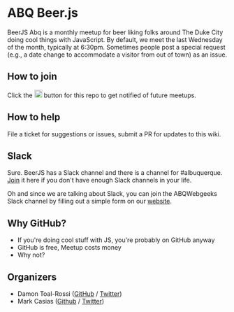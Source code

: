 # ABQ Beer.js

BeerJS Abq is a monthly meetup for beer liking folks around The Duke City doing cool things with JavaScript. By default, we meet the last Wednesday of the month, typically
at 6:30pm. Sometimes people post a special request (e.g., a date change to accommodate a visitor from out of town) as an issue.

## How to join

Click the <img src="http://beerjs.github.io/sf/assets/watch.png" height="18"/> button for this repo to get notified of future meetups.

## How to help

File a ticket for suggestions or issues, submit a PR for updates to this wiki.

## Slack

Sure. BeerJS has a Slack channel and there is a channel for #albuquerque. [Join](https://beerjs-slack-invite.herokuapp.com/) it here if you don't have enough Slack channels in your life.

Oh and since we are talking about Slack, you can join the ABQWebgeeks Slack channel by filling out a simple form on our [website](http://www.abqwebgeeks.org).

## Why GitHub?

* If you're doing cool stuff with JS, you're probably on GitHub anyway
* GitHub is free, Meetup costs money
* Why not?

## Organizers

* Damon Toal-Rossi ([GitHub](https://github.com/orbiteleven) / [Twitter](https://twitter.com/orbiteleven))
* Mark Casias ([Github](https://github.com/mark-casias) / [Twitter](https://twitter.com/teampoop))

